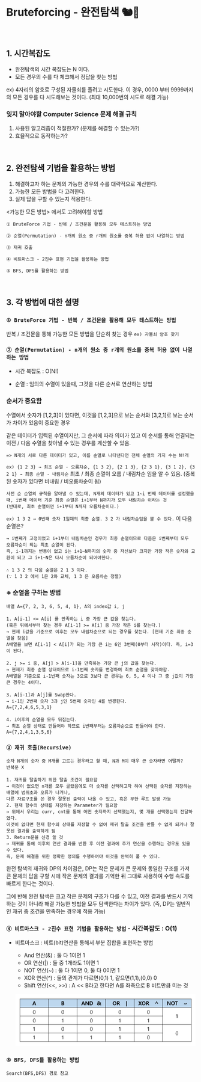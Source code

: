 # Bruteforcing - 완전탐색 🐿️💚

<br>

## 1. 시간복잡도

- 완전탐색의 시간 복잡도는 N 이다.
- 모든 경우의 수를 다 체크해서 정답을 찾는 방법

ex) 4자리의 암호로 구성된 자물쇠를 풀려고 시도한다.
이 경우, 0000 부터 9999까지의 모든 경우를 다 시도해보는 것이다. (최대 10,000번의 시도로 해결 가능)

### 잊지 말아야할 Computer Science 문제 해결 규칙

1. 사용된 알고리즘이 적절한가? (문제를 해결할 수 있는가?)
2. 효율적으로 동작하는가?

<br>

## 2. 완전탐색 기법을 활용하는 방법

1. 해결하고자 하는 문제의 가능한 경우의 수를 대략적으로 계산한다.
2. 가능한 모든 방법을 다 고려한다.
3. 실제 답을 구할 수 있는지 적용한다.

<가능한 모든 방법> 에서도 고려해야할 방법

`① BruteForce 기법 - 반복 / 조건문을 활용해 모두 테스트하는 방법`

`② 순열(Permutation) - n개의 원소 중 r개의 원소를 중복 허용 없이 나열하는 방법`

`③ 재귀 호출`

`④ 비트마스크 - 2진수 표현 기법을 활용하는 방법`

`⑤ BFS, DFS를 활용하는 방법`

<br>

## 3. 각 방법에 대한 설명

### `① BruteForce 기법 - 반복 / 조건문을 활용해 모두 테스트하는 방법`

반복 / 조건문을 통해 가능한 모든 방법을 단순히 찾는 경우
`ex) 자물쇠 암호 찾기`

### `② 순열(Permutation) - n개의 원소 중 r개의 원소를 중복 허용 없이 나열하는 방법`

- 시간 복잡도 : O(N!)

- 순열 : 임의의 수열이 있을때, 그것을 다른 순서로 연산하는 방법

### 순서가 중요함

수열에서 숫자가 [1,2,3]이 있다면, 이것을 [1,2,3]으로 보는 순서와 [3,2,1]로 보는 순서가 차이가 있음이 중요한 경우

같은 데이터가 입력된 수열이지만, 그 순서에 따라 의미가 있고 이 순서를 통해 연결되는 이전 / 다음 수열을 찾아낼 수 있는 경우를 계산할 수 있음.

    => N개의 서로 다른 데이터가 있고, 이를 순열로 나타낸다면 전체 순열의 가지 수는 N!개

`ex) {1 2 3} → 최초 순열 - 오름차순, {1 3 2}, {2 1 3}, {2 3 1}, {3 1 2}, {3 2 1} → 최종 순열 - 내림차순`
최초 / 최종 순열이 오름 / 내림차순 임을 알 수 있음. (중복된 숫자가 있다면 비내림 / 비오름차순이 됨)

    사전 순 순열의 규칙을 알아낼 수 있는데, N개의 데이터가 있고 1~i 번째 데이터를 설정했을 때, i번째 데이터 기준 최종 순열은 i+1부터 N까지가 모두 내림차순 이라는 것
    (반대로, 최초 순열이면 i+1부터 N까지 오름차순이다.)

`ex) 1 3 2 → 0번째 숫자 1일때의 최종 순열. 3 2 가 내림차순임을 볼 수 있다.`
이 다음 순열은?

    → i번째가 고정이었고 i+1부터 내림차순인 경우가 최종 순열이므로 다음은 i번째부터 모두 오름차순이 되는 최초 순열이 된다.
    즉, i-1까지는 변동이 없고 i는 i+1~N까지의 숫자 중 자신보다 크지만 가장 작은 숫자와 교환이 되고 그 i+1~N은 다시 오름차순이 되어야한다.

    ∴ 1 3 2 의 다음 순열은 2 1 3 이다.
    (∵ 1 3 2 에서 1은 2와 교체, 1 3 은 오름차순 정렬)

### ※ 순열을 구하는 방법

    배열 A={7, 2, 3, 6, 5, 4, 1}, A의 index값 i, j

    1. A[i-1] <= A[i] 를 만족하는 i 중 가장 큰 값을 찾는다.
    (혹은 뒤에서부터 찾는 경우 A[i-1] >= A[i] 중 가장 작은 i를 찾는다.)
    → 현재 i값을 기준으로 이후는 모두 내림차순으로 되는 경우를 찾는다. [현재 기준 최종 순열을 찾음]
    A배열을 보면 A[i-1] < A[i]가 되는 가장 큰 i는 6인 3번째(0부터 시작)이다. 즉, i=3이 된다.

    2. j >= i 중, A[j] > A[i-1]을 만족하는 가장 큰 j의 값을 찾는다.
    → 현재가 최종 순열 상태이므로 i-1번째 숫자를 변경하여 최초 순열을 찾아야함.
    A배열을 기준으로 i-1번째 숫자는 3으로 3보다 큰 경우는 6, 5, 4 이나 그 중 j값이 가장 큰 경우는 4이다.

    3. A[i-1]과 A[j]를 Swap한다.
    → i-1인 2번째 숫자 3과 j인 5번째 숫자인 4를 변경한다.
    A={7,2,4,6,5,3,1}

    4. i이후의 순열을 모두 뒤집는다.
    → 최초 순열 상태로 만들어야 하므로 i번째부터는 오름차순으로 만들어야 한다.
    A={7,2,4,1,3,5,6}

### `③ 재귀 호출(Recursive)`

    숫자 N개의 숫자 중 M개를 고르는 경우라고 할 때, N과 M이 매우 큰 숫자라면 어떨까?
    반복문 X

    1. 재귀를 탈출하기 위한 탈출 조건이 필요함
    → 이것이 없으면 n개를 모두 골랐음에도 더 숫자를 선택하고자 하여 선택된 숫자를 저장하는 배열에 범위초과 오류가 나거나,
    다른 자료구조를 쓴 경우 잘못된 출력이 나올 수 있고, 혹은 무한 루프 발생 가능
    2. 현재 함수의 상태를 저장하는 Parameter가 필요함
    → 위에서 우리는 curr, cnt를 통해 어떤 숫자까지 선택했는지, 몇 개를 선택했는지 전달하였다.
    이것이 없다면 현재 함수의 상태를 저장할 수 없어 재귀 탈출 조건을 만들 수 없게 되거나 잘못된 결과를 출력하게 됨
    3. Return문을 신경 쓸 것
    → 재귀를 통해 이후의 연산 결과를 반환 후 이전 결과에 추가 연산을 수행하는 경우도 있을 수 있다.
    즉, 문제 해결을 위한 정확한 정의를 수행하여야 이것을 완벽히 풀 수 있다.

완전 탐색의 재귀와 DP의 차이점은, DP는 작은 문제가 큰 문제와 동일한 구조를 가져 큰 문제의 답을 구할 시에 작은 문제의 결과를 기억한 뒤 그대로 사용하여 수행 속도를 빠르게 한다는 것이다.

그에 반해 완전 탐색은 크고 작은 문제의 구조가 다를 수 있고, 이전 결과를 반드시 기억하는 것이 아니라 해결 가능한 방법을 모두 탐색한다는 차이가 있다.
(즉, DP는 일반적인 재귀 중 조건을 만족하는 경우에 적용 가능)

### `④ 비트마스크 - 2진수 표현 기법을 활용하는 방법` - 시간복잡도 : O(1)

- 비트마스크 : 비트(bit)연산을 통해서 부분 집합을 표현하는 방법

  - And 연산(&) : 둘 다 1이면 1
  - OR 연산(|) : 둘 중 1개라도 1이면 1
  - NOT 연산(~) : 둘 다 1이면 0, 둘 다 0이면 1
  - XOR 연산(^) : 둘의 관계가 다르면(0,1) 1, 같으면(1,1),(0,0) 0
  - Shift 연산(<<, >>) : A << B라고 한다면 A를 좌측으로 B 비트만큼 미는 것

  ![Alt text](image.png)

### `⑤ BFS, DFS를 활용하는 방법`

`Search(BFS,DFS) 경로 참고`
